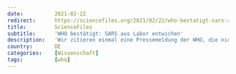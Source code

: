 ```yaml
---
date:          2021-02-22
redirect:      https://sciencefiles.org/2021/02/22/who-bestatigt-sars-aus-labor-entwichen/
title:         ScienceFiles
subtitle:      'WHO bestätigt: SARS aus Labor entwichen'
description:   'Wir zitieren einmal eine Pressemeldung der WHO, die nicht bei den normalen Pressemeldungen, sondern unter "Emergency preparedness, response" zu finden ist: "Results of investigations to date point to laboratory research at the National Institute of Virology in Beijing as the likely source of the outbreak. The institute has been engaged in research with the SARS…'
country:       DE
categories:    [Wissenschaft]
tags:          [who]
---
```


